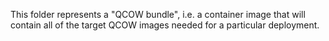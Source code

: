 This folder represents a "QCOW bundle", i.e. a container image that will
contain all of the target QCOW images needed for a particular deployment.
